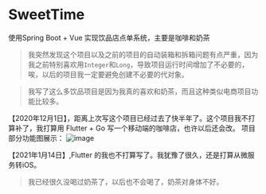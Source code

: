 # SweetTime
使用Spring Boot + Vue 实现饮品店点单系统，主要是咖啡和奶茶
> 我突然发现这个项目以及之前的项目的自动装箱和拆箱问题有点严重，因为我之前特别喜欢用`Integer`和`Long`，导致项目运行时间增加了不必要的，唉，以后的项目我一定要避免创建不必要的代对象。

> 我写了这么多饮品项目是因为我真的喜欢和奶茶，而且这种类似电商项目功能比较多。

【2020年12月1日】，距离上次写这个项目已经过去了快半年了。这个项目我不打算补了，我打算用 Flutter + Go 写一个移动端的咖啡店，也许以后还会改。
项目部分功能图展示：
![image](https://github.com/ssuxue/SweetTime/blob/master/20201201202039.png)


【2021年1月14日】,Flutter 的我也不打算写了。我犹豫了很久，还是打算从微服务转iOS。
> 我已经很久没喝过奶茶了，以后也不会喝了，奶茶对身体不好。
